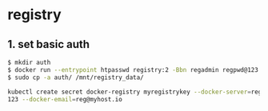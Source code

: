 # registry


## 1. set basic auth 

```sh
$ mkdir auth
$ docker run --entrypoint htpasswd registry:2 -Bbn regadmin regpwd@123 > auth/htpasswd
$ sudo cp -a auth/ /mnt/registry_data/
```

```sh
kubectl create secret docker-registry myregistrykey --docker-server=registry.myhost.io --docker-username=regadmin --docker-password=regpwd@
123 --docker-email=reg@myhost.io
```